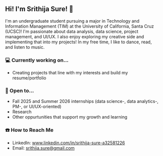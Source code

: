 ## Hi! I'm Srithija Sure! 🌸

I'm an undergraduate student pursuing a major in Technology and Information Management (TIM) at the University of California, Santa Cruz (UCSC)! I'm passionate about data analysis, data science, project management, and UI/UX. I also enjoy exploring my creative side and implementing that into my projects! In my free time, I like to dance, read, and listen to music.

### 💻 Currently working on...
* Creating projects that line with my interests and build my resume/portfolio

### 🌱 Open to...
* Fall 2025 and Summer 2026 internships (data science-, data analytics-, PM-, or UI/UX-oriented)
* Research
* Other oppurtunities that support my growth and learning

### ☎️ How to Reach Me
* LinkedIn: www.linkedin.com/in/srithija-sure-a32581226
* Email: srithija.sure@gmail.com

<!--
**svsure/svsure** is a ✨ _special_ ✨ repository because its `README.md` (this file) appears on your GitHub profile.

Here are some ideas to get you started:

- 🔭 I’m currently working on ...
- 🌱 I’m currently learning ...
- 👯 I’m looking to collaborate on ...
- 🤔 I’m looking for help with ...
- 💬 Ask me about ...
- 📫 How to reach me: ...
- 😄 Pronouns: ...
- ⚡ Fun fact: ...
-->
